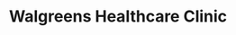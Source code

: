 ---
title: "Walgreens Healthcare Clinic"
url: /gainesville/walgreens-healthcare-clinic/
shop: Drogerie
---